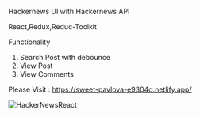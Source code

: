 Hackernews UI with Hackernews API

React,Redux,Reduc-Toolkit

Functionality 

  1. Search Post with debounce
  2. View Post
  3. View Comments

Please Visit : https://sweet-pavlova-e9304d.netlify.app/

![HackerNewsReact](https://user-images.githubusercontent.com/8166149/213906562-1fa9f914-cd99-4e97-b8f3-846c4466c8b2.png)
